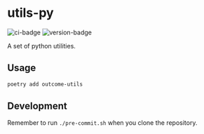 # utils-py
![ci-badge](https://github.com/outcome-co/utils-py/workflows/Checks/badge.svg) ![version-badge](https://img.shields.io/badge/version-3.5.0-brightgreen)

A set of python utilities.

## Usage

```sh
poetry add outcome-utils
```

## Development

Remember to run `./pre-commit.sh` when you clone the repository.
